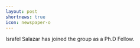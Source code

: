 ```yaml
---
layout: post
shortnews: true
icon: newspaper-o
---
```


Israfel Salazar has joined the group as a Ph.D Fellow.
